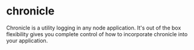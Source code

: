 # chronicle
Chronicle is a utility logging in any node application. It's out of the box flexibility gives you complete control of how to incorporate chronicle into your application.